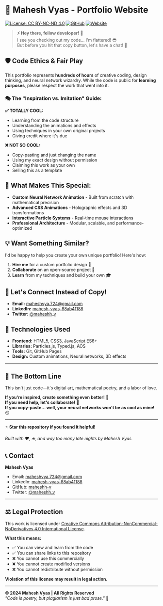 # 🚀 Mahesh Vyas - Portfolio Website

[![License: CC BY-NC-ND 4.0](https://img.shields.io/badge/License-CC%20BY--NC--ND%204.0-lightgrey.svg)](https://creativecommons.org/licenses/by-nc-nd/4.0/)
[![GitHub](https://img.shields.io/badge/GitHub-Portfolio-blue)](https://github.com/maheshh-v/Portfolio)
[![Website](https://img.shields.io/badge/Website-Live-green)](https://maheshh-v.github.io/Portfolio/)

> **⚡ Hey there, fellow developer!** 👋  
> I see you checking out my code... I'm flattered! 😎  
> But before you hit that copy button, let's have a chat! 🤝

## 🛡️ **Code Ethics & Fair Play**

This portfolio represents **hundreds of hours** of creative coding, design thinking, and neural network wizardry. While the code is public for **learning purposes**, please respect the work that went into it.

### 🎭 **The "Inspiration vs. Imitation" Guide:**

**✅ TOTALLY COOL:**
- Learning from the code structure
- Understanding the animations and effects
- Using techniques in your own original projects
- Giving credit where it's due

**❌ NOT SO COOL:**
- Copy-pasting and just changing the name
- Using my exact design without permission
- Claiming this work as your own
- Selling this as a template

## 🧠 **What Makes This Special:**

- **Custom Neural Network Animation** - Built from scratch with mathematical precision
- **Advanced CSS Animations** - Holographic effects and 3D transformations
- **Interactive Particle Systems** - Real-time mouse interactions
- **Professional Architecture** - Modular, scalable, and performance-optimized

## 💡 **Want Something Similar?**

I'd be happy to help you create your own unique portfolio! Here's how:

1. **Hire me** for a custom portfolio design 💼
2. **Collaborate** on an open-source project 🤝
3. **Learn** from my techniques and build your own 🎓

## 🤝 **Let's Connect Instead of Copy!**

- **Email:** maheshvya.724@gmail.com
- **LinkedIn:** [mahesh-vyas-88ab41188](https://www.linkedin.com/in/mahesh-vyas-88ab41188/)
- **Twitter:** [@maheshh_v](https://x.com/maheshh_v)

## 🚀 **Technologies Used**

- **Frontend:** HTML5, CSS3, JavaScript ES6+
- **Libraries:** Particles.js, Typed.js, AOS
- **Tools:** Git, GitHub Pages
- **Design:** Custom animations, Neural networks, 3D effects

---

## 🎪 **The Bottom Line**

This isn't just code—it's digital art, mathematical poetry, and a labor of love. 

**If you're inspired, create something even better!** 🚀  
**If you need help, let's collaborate!** 🤝  
**If you copy-paste... well, your neural networks won't be as cool as mine!** 😏

---

⭐ **Star this repository if you found it helpful!**

*Built with ❤️, ☕, and way too many late nights by Mahesh Vyas*

## 📞 **Contact**

**Mahesh Vyas**
- Email: maheshvya.724@gmail.com
- LinkedIn: [mahesh-vyas-88ab41188](https://www.linkedin.com/in/mahesh-vyas-88ab41188/)
- GitHub: [maheshh-v](https://github.com/maheshh-v)
- Twitter: [@maheshh_v](https://x.com/maheshh_v)

---

## ⚖️ **Legal Protection**

This work is licensed under [Creative Commons Attribution-NonCommercial-NoDerivatives 4.0 International License](https://creativecommons.org/licenses/by-nc-nd/4.0/).

**What this means:**
- ✅ You can view and learn from the code
- ✅ You can share links to this repository
- ❌ You cannot use this commercially
- ❌ You cannot create modified versions
- ❌ You cannot redistribute without permission

**Violation of this license may result in legal action.**

---

**© 2024 Mahesh Vyas | All Rights Reserved**  
*"Code is poetry, but plagiarism is just bad prose."* 📝